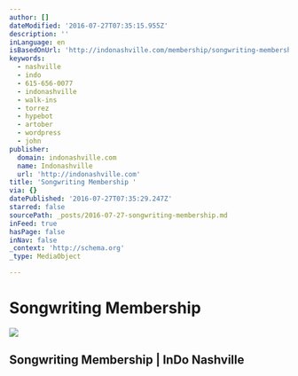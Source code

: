 ```yaml
---
author: []
dateModified: '2016-07-27T07:35:15.955Z'
description: ''
inLanguage: en
isBasedOnUrl: 'http://indonashville.com/membership/songwriting-membership/'
keywords:
  - nashville
  - indo
  - 615-656-0077
  - indonashville
  - walk-ins
  - torrez
  - hypebot
  - artober
  - wordpress
  - john
publisher:
  domain: indonashville.com
  name: Indonashville
  url: 'http://indonashville.com'
title: 'Songwriting Membership '
via: {}
datePublished: '2016-07-27T07:35:29.247Z'
starred: false
sourcePath: _posts/2016-07-27-songwriting-membership.md
inFeed: true
hasPage: false
inNav: false
_context: 'http://schema.org'
_type: MediaObject

---
```

# Songwriting Membership 

<article style=""><img src="https://s3-us-west-2.amazonaws.com/the-grid-img/p/5677f3867def4b7133f322cd477367a2288c2cf4.jpg" /><h1>Songwriting Membership | InDo Nashville</h1></article>